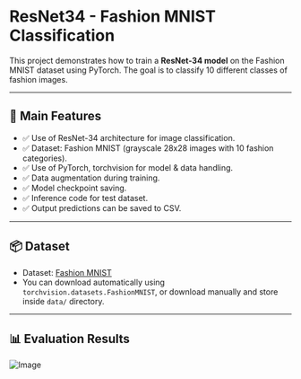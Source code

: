 # ResNet34 - Fashion MNIST Classification

This project demonstrates how to train a **ResNet-34 model** on the Fashion MNIST dataset using PyTorch. The goal is to classify 10 different classes of fashion images.

---

## 🚀 Main Features

- ✅ Use of ResNet-34 architecture for image classification.
- ✅ Dataset: Fashion MNIST (grayscale 28x28 images with 10 fashion categories).
- ✅ Use of PyTorch, torchvision for model & data handling.
- ✅ Data augmentation during training.
- ✅ Model checkpoint saving.
- ✅ Inference code for test dataset.
- ✅ Output predictions can be saved to CSV.

---

## 📦 Dataset

- Dataset: [Fashion MNIST](https://github.com/zalandoresearch/fashion-mnist)
- You can download automatically using `torchvision.datasets.FashionMNIST`, or download manually and store inside `data/` directory.

---

## 📊 Evaluation Results
![Image](https://github.com/user-attachments/assets/2b4fbf6c-ad59-49d0-8a58-6e9abbc7a235)




